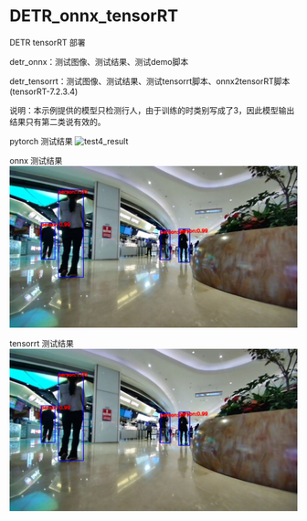 # DETR_onnx_tensorRT
DETR tensorRT 部署

detr_onnx：测试图像、测试结果、测试demo脚本

detr_tensorrt：测试图像、测试结果、测试tensorrt脚本、onnx2tensorRT脚本(tensorRT-7.2.3.4)

说明：本示例提供的模型只检测行人，由于训练的时类别写成了3，因此模型输出结果只有第二类说有效的。

pytorch 测试结果
![test4_result](https://github.com/cqu20160901/DETR_onnx_tensorRT/assets/22290931/a5f005ba-1009-4c4d-ac11-4f8100c58805)

onnx 测试结果
![image](https://github.com/cqu20160901/DETR_onnx_tensorRT/blob/main/detr_onnx/test_onnx_result.jpg)

tensorrt 测试结果
![image](https://github.com/cqu20160901/DETR_onnx_tensorRT/blob/main/detr_tensorrt/test_result_tensorRT.jpg)


